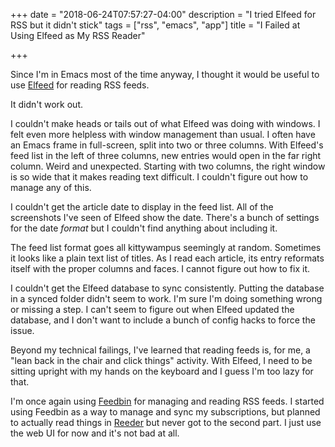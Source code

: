 +++
date = "2018-06-24T07:57:27-04:00"
description = "I tried Elfeed for RSS but it didn't stick"
tags = ["rss", "emacs", "app"]
title = "I Failed at Using Elfeed as My RSS Reader"

+++

Since I'm in Emacs most of the time anyway, I thought it would be useful to use [Elfeed](https://github.com/skeeto/elfeed) for reading RSS feeds.

It didn't work out.

I couldn't make heads or tails out of what Elfeed was doing with windows. I felt
even more helpless with window management than usual. I often have an Emacs
frame in full-screen, split into two or three columns. With Elfeed's feed list
in the left of three columns, new entries would open in the far right column. Weird and
unexpected. Starting with two columns, the right window is so wide that it makes
reading text difficult. I couldn't figure out how to manage any of this.

I couldn't get the article date to display in the feed list. All of the
screenshots I've seen of Elfeed show the date. There's a bunch of settings for
the date _format_ but I couldn't find anything about including it.

The feed list format goes all kittywampus seemingly at random. Sometimes it
looks like a plain text list of titles. As I read each article, its entry
reformats itself with the proper columns and faces. I cannot figure out how to
fix it.

I couldn't get the Elfeed database to sync consistently. Putting the database in
a synced folder didn't seem to work. I'm sure I'm doing something wrong or
missing a step. I can't seem to figure out when Elfeed updated the database, and
I don't want to include a bunch of config hacks to force the issue.

Beyond my technical failings, I've learned that reading feeds is, for me, a "lean
back in the chair and click things" activity. With Elfeed, I need to be sitting
upright with my hands on the keyboard and I guess I'm too lazy for that.

I'm once again using [Feedbin](http://feedbin.com) for managing and reading RSS
feeds. I started using Feedbin as a way to manage and sync my subscriptions, but
planned to actually read things in [Reeder](http://reederapp.com/mac/) but never
got to the second part. I just use the web UI for now and it's not bad at all.
